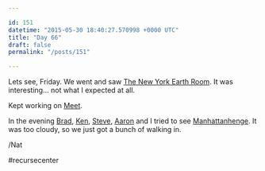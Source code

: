 ```yaml
---

id: 151
datetime: "2015-05-30 18:40:27.570998 +0000 UTC"
title: "Day 66"
draft: false
permalink: "/posts/151"

---
```


Lets see, Friday. We went and saw [The New York Earth Room](http://www.diaart.org/sites/main/earthroom). It was interesting... not what I expected at all.

Kept working on [Meet](https://github.com/icco/meet).

In the evening [Brad](https://twitter.com/DaveyPocket), [Ken](https://twitter.com/ken_pratt), [Steve](https://twitter.com/ifosteve), [Aaron](https://twitter.com/aaronbshaw) and I tried to see [Manhattanhenge](http://www.amnh.org/our-research/hayden-planetarium/resources/manhattanhenge). It was too cloudy, so we just got a bunch of walking in.

/Nat

#recursecenter
